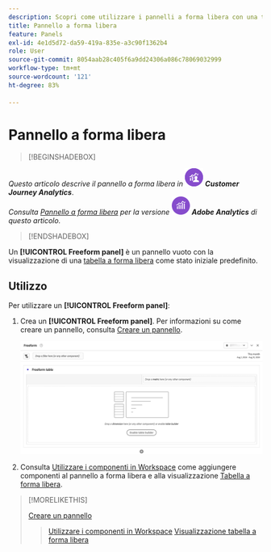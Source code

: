 ```yaml
---
description: Scopri come utilizzare i pannelli a forma libera con una tabella a forma libera come stato iniziale per il progetto Analysis Workspace.
title: Pannello a forma libera
feature: Panels
exl-id: 4e1d5d72-da59-419a-835e-a3c90f1362b4
role: User
source-git-commit: 8054aab28c405f6a9dd24306a086c78069032999
workflow-type: tm+mt
source-wordcount: '121'
ht-degree: 83%

---
```


# Pannello a forma libera


>[!BEGINSHADEBOX]

_Questo articolo descrive il pannello a forma libera in_ ![CustomerJourneyAnalytics](/help/assets/icons/CustomerJourneyAnalytics.svg) _**Customer Journey Analytics**_.<br/>_Consulta [Pannello a forma libera](https://experienceleague.adobe.com/it/docs/analytics/analyze/analysis-workspace/panels/freeform-panel) per la versione_ ![AdobeAnalytics](/help/assets/icons/AdobeAnalytics.svg) _**Adobe Analytics** di questo articolo._

>[!ENDSHADEBOX]


Un **[!UICONTROL Freeform panel]** è un pannello vuoto con la visualizzazione di una [tabella a forma libera](/help/analysis-workspace/visualizations/freeform-table/freeform-table.md) come stato iniziale predefinito.

## Utilizzo

Per utilizzare un **[!UICONTROL Freeform panel]**:

1. Crea un **[!UICONTROL Freeform panel]**. Per informazioni su come creare un pannello, consulta [Creare un pannello](panels.md#create-a-panel).

   ![Pannello a forma libera predefinito che mostra un pannello vuoto con una tabella a forma libera.](assets/freeform-panel.png)

1. Consulta [Utilizzare i componenti in Workspace](/help/components/use-components-in-workspace.md) come aggiungere componenti al pannello a forma libera e alla visualizzazione [Tabella a forma libera](/help/analysis-workspace/visualizations/freeform-table/freeform-table.md).


>[!MORELIKETHIS]
>
>[Creare un pannello](/help/analysis-workspace/c-panels/panels.md#create-a-panel)
>>[Utilizzare i componenti in Workspace](/help/components/use-components-in-workspace.md)
>>[Visualizzazione tabella a forma libera](/help/analysis-workspace/visualizations/freeform-table/freeform-table.md)
>